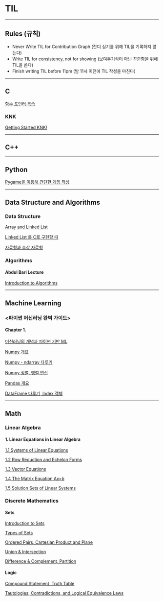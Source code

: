 # TIL

***

## Rules (규칙)
* Never Write TIL for Contribution Graph (잔디 심기를 위해 TIL을 기록하지 않는다)
* Write TIL for consistency, not for showing (보여주기식이 아닌 꾸준함을 위해 TIL을 쓴다)
* Finish writing TIL before 11pm (밤 11시 이전에 TIL 작성을 마친다)

***

## C

[함수 포인터 복습](https://velog.io/@charlieppark/%ED%95%A8%EC%88%98-%ED%8F%AC%EC%9D%B8%ED%84%B0-%EB%B3%B5%EC%8A%B5)

### KNK

[Getting Started KNK!](https://velog.io/@charlieppark/Getting-Started-KNK)

***

## C++

***

## Python

[Pygame을 이용해 간단한 게임 작성](https://velog.io/@charlieppark/Pygame%EC%9D%84-%EC%9D%B4%EC%9A%A9%ED%95%B4-%EA%B0%84%EB%8B%A8%ED%95%9C-%EA%B2%8C%EC%9E%84-%EC%9E%91%EC%84%B1)

***

## Data Structure and Algorithms

### Data Structure

[Array and Linked List](https://velog.io/@charlieppark/Array-and-Linked-List)

[Linked List 를 C로 구현할 때](https://velog.io/@charlieppark/Linked-List-%EB%A5%BC-C%EB%A1%9C-%EA%B5%AC%ED%98%84%ED%95%A0-%EB%95%8C)

[자료형과 추상 자료형](https://velog.io/@charlieppark/%EC%9E%90%EB%A3%8C%ED%98%95%EA%B3%BC-%EC%B6%94%EC%83%81-%EC%9E%90%EB%A3%8C%ED%98%95)

### Algorithms

#### Abdul Bari Lecture

[Introduction to Algorithms](https://velog.io/@charlieppark/Introduction-to-Algorithms)
  

***

## Machine Learning

### <파이썬 머신러닝 완벽 가이드>

#### Chapter 1.

[머신러닝의 개념과 파이썬 기반 ML](https://velog.io/@charlieppark/%ED%8C%8C%EC%9D%B4%EC%8D%AC-%EB%A8%B8%EC%8B%A0%EB%9F%AC%EB%8B%9D-%EC%99%84%EB%B2%BD-%EA%B0%80%EC%9D%B4%EB%93%9C-Chap-01.0102)

[Numpy 개요](https://velog.io/@charlieppark/NumPy-%EA%B0%9C%EC%9A%94)

[Numpy - ndarray 다루기](https://velog.io/@charlieppark/ndarray-%EB%8B%A4%EB%A3%A8%EA%B8%B0)

[Numpy 정렬, 행렬 연산](https://velog.io/@charlieppark/Numpy-%EC%A0%95%EB%A0%AC-%ED%96%89%EB%A0%AC-%EC%97%B0%EC%82%B0)

[Pandas 개요](https://velog.io/@charlieppark/Pandas-Overview)

[DataFrame 다루기, Index 객체](https://velog.io/@charlieppark/DataFrame-%EB%8B%A4%EB%A3%A8%EA%B8%B0-Index-%EA%B0%9D%EC%B2%B4)

***

## Math

### Linear Algebra

#### 1. Linear Equations in Linear Algebra

[1.1 Systems of Linear Equations](https://velog.io/@charlieppark/1.1-Systems-of-Linear-Equations)

[1.2 Row Reduction and Echelon Forms](https://velog.io/@charlieppark/1.2-Row-Reduction-and-Echelon-Forms)

[1.3 Vector Equations](https://velog.io/@charlieppark/1.3-Vector-Equations)

[1.4 The Matrix Equation Ax=b](https://velog.io/@charlieppark/1.4-The-Matrix-Equation-Axb)

[1.5 Solution Sets of Linear Systems](https://velog.io/@charlieppark/1.5-Solution-Sets-of-Linear-Systems)

### Discrete Mathematics

#### Sets

[Introduction to Sets](https://velog.io/@charlieppark/Introduction-to-Sets)

[Types of Sets](https://velog.io/@charlieppark/Types-of-Sets)

[Ordered Pairs, Cartesian Product and Plane](https://velog.io/@charlieppark/Ordered-Pairs-Cartesian-Product-and-Plane)

[Union & Intersection](https://velog.io/@charlieppark/Union-Intersection)

[Difference & Complement, Partition](https://velog.io/@charlieppark/Difference-Complement-Partition)

#### Logic

[Compound Statement, Truth Table](https://velog.io/@charlieppark/Compound-Statement-Truth-Table)

[Tautologies, Contradictions, and Logical Equivalence Laws](https://velog.io/@charlieppark/Tautologies-Contradictions-and-Logical-Equivalence-Laws)

